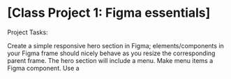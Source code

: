 # [Class Project 1: Figma essentials]

Project Tasks:

Create a simple responsive hero section in Figma; elements/components in your Figma frame should nicely behave as you resize the corresponding parent frame.
The hero section will include a menu. Make menu items a Figma component.
Use a
